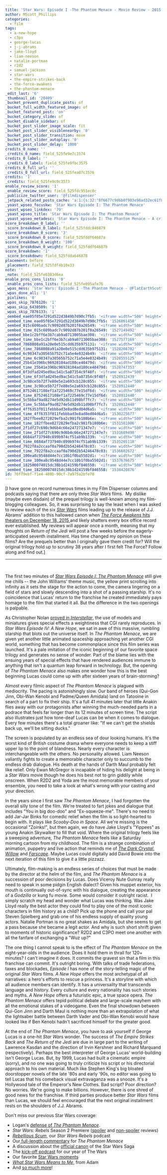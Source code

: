 ```yaml
---
title: 'Star Wars: Episode I -The Phantom Menace - Movie Review - 2015 - Film Dispenser'
author: MScott_Phillips
categories:
  - film
tags:
  - a-new-hope
  - c3po
  - george-lucas
  - j-j-abrams
  - jake-lloyd
  - liam-neeson
  - natalie-portman
  - r2d2
  - samuel-jackson
  - star-wars
  - the-empire-strikes-back
  - the-force-awakens
  - the-phantom-menace
_edit_last: '6'
_thumbnail_id: '20409'
_bucket_prevent_duplicate_posts: of
_bucket_full_width_featured_image: of
_bucket_featured_post: 'on'
_bucket_category_slide: of
_bucket_disable_sidebar: of
_bucket_post_slider_image_scale: fit
_bucket_post_slider_visiblenearby: '0'
_bucket_post_slider_transition: move
_bucket_post_slider_autoplay: '0'
_bucket_post_slider_delay: '1000'
credits_0_name: ''
_credits_0_name: field_525fe9e7c3574
credits_0_label: ''
_credits_0_label: field_525fe9fbc3575
credits_0_full_url: ''
_credits_0_full_url: field_525fea07c3576
credits: '1'
_credits: field_525fe9c0c3573
enable_review_score: '1'
_enable_review_score: field_525fdc951ec8c
_publicize_twitter_user: '@filmdispenser'
_jetpack_related_posts_cache: 'a:1:{s:32:"8f6677c9d6b0f903e98ad32ec61f8deb";a:2:{s:7:"expires";i:1525869329;s:7:"payload";a:3:{i:0;a:1:{s:2:"id";i:20874;}i:1;a:1:{s:2:"id";i:21509;}i:2;a:1:{s:2:"id";i:26973;}}}}'
_yoast_wpseo_focuskw: 'Star Wars Episode I: The Phantom Menace'
_yoast_wpseo_linkdex: '79'
_yoast_wpseo_title: 'Star Wars Episode I: The Phantom Menace'
_yoast_wpseo_metadesc: 'Star Wars Episode I: The Phantom Menace - A critical take on the prequel heard round the world in 1999'
score_breakdown_0_label: ''
_score_breakdown_0_label: field_525fddc846879
score_breakdown_0_score: '3'
_score_breakdown_0_score: field_525fddf64687a
score_breakdown_0_weight: '100'
_score_breakdown_0_weight: field_525fddf64687b
score_breakdown: '1'
_score_breakdown: field_525fdda646878
placement: before
_placement: field_525fdf4b10e33
note: ''
_note: field_525fe0383d6ea
enable_pros_cons_lists: '0'
_enable_pros_cons_lists: field_525fe095afe76
_wpas_mess: 'Star Wars: Episode I -The Phantom Menace - @FlatEarthScott''s Movie Review - 2015'
_wpas_done_all: '1'
_pixlikes: '0'
_wpas_skip_7876120: '1'
_wpas_skip_6430509: '1'
_wpas_skip_7876133: '1'
_oembed_eae05f05e7291d522d3849b7d90c7fb5: '<iframe width="500" height="281" src="https://www.youtube.com/embed/9teNKmm9R3k?start=3&feature=oembed" frameborder="0" allow="autoplay; encrypted-media" allowfullscreen></iframe>'
_oembed_time_eae05f05e7291d522d3849b7d90c7fb5: '1526861458'
_oembed_015c609badc7c9092d87b201f0a26549: '<iframe width="500" height="281" src="https://www.youtube.com/embed/dkhBDhQ4OxM?feature=oembed" frameborder="0" allow="autoplay; encrypted-media" allowfullscreen></iframe>'
_oembed_time_015c609badc7c9092d87b201f0a26549: '1527149492'
_oembed_bbe1c2bff6e3b7cab9a0713005bae308: '<iframe width="500" height="281" src="https://www.youtube.com/embed/_DTbx7c7ez8?feature=oembed" frameborder="0" allow="autoplay; encrypted-media" allowfullscreen></iframe>'
_oembed_time_bbe1c2bff6e3b7cab9a0713005bae308: '1527577169'
_oembed_7868808a91a20e0e515cdd635b975131: '<iframe width="500" height="281" src="https://www.youtube.com/embed/PEZ2r1YGKSA?feature=oembed" frameborder="0" allow="autoplay; encrypted-media" allowfullscreen></iframe>'
_oembed_time_7868808a91a20e0e515cdd635b975131: '1528208702'
_oembed_6c98347a30565b752c71a5e4e0324b49: '<iframe width="500" height="281" src="https://www.youtube.com/embed/FhwktRDG_aQ?feature=oembed" frameborder="0" allow="autoplay; encrypted-media" allowfullscreen></iframe>'
_oembed_time_6c98347a30565b752c71a5e4e0324b49: '1528555125'
_oembed_25b41e396bc96928104ad180ce40479d: '<iframe width="500" height="281" src="https://www.youtube.com/embed/MFWF9dU5Zc0?feature=oembed" frameborder="0" allow="autoplay; encrypted-media" allowfullscreen></iframe>'
_oembed_time_25b41e396bc96928104ad180ce40479d: '1528747353'
_oembed_6f3dfad245ed9ac541c5a87354c9f48f: '<iframe width="500" height="281" src="https://www.youtube.com/embed/rTMINaybeyE?feature=oembed" frameborder="0" allow="autoplay; encrypted-media" allowfullscreen></iframe>'
_oembed_time_6f3dfad245ed9ac541c5a87354c9f48f: '1528912439'
_oembed_3c98ce5b72f7e80e5e2a693cb128c055: '<iframe width="500" height="281" src="https://www.youtube.com/embed/j7RHHPN4gII?feature=oembed" frameborder="0" allow="autoplay; encrypted-media" allowfullscreen></iframe>'
_oembed_time_3c98ce5b72f7e80e5e2a693cb128c055: '1528912440'
_oembed_87524617108ef1a7225469c77e15df6d: '<iframe width="500" height="281" src="https://www.youtube.com/embed/bP8vCXPo-BA?feature=oembed" frameborder="0" allow="autoplay; encrypted-media" allowfullscreen></iframe>'
_oembed_time_87524617108ef1a7225469c77e15df6d: '1528912440'
_oembed_5c5bbaf9ad8274e5d92db11d98bf7fc7: '<iframe width="500" height="281" src="https://www.youtube.com/embed/yqAS2lPISa8?feature=oembed" frameborder="0" allow="autoplay; encrypted-media" allowfullscreen></iframe>'
_oembed_time_5c5bbaf9ad8274e5d92db11d98bf7fc7: '1528912440'
_oembed_4ff6353f011febbbad3e8ad8ed04d6a5: '<iframe width="500" height="281" src="https://www.youtube.com/embed/HikYI0jIAwU?feature=oembed" frameborder="0" allow="autoplay; encrypted-media" allowfullscreen></iframe>'
_oembed_time_4ff6353f011febbbad3e8ad8ed04d6a5: '1530225677'
_oembed_182ffbee8272829efba2c981fb180b6e: '<iframe width="500" height="281" src="https://www.youtube.com/embed/Seg_yBYPjG4?feature=oembed" frameborder="0" allow="autoplay; encrypted-media" allowfullscreen></iframe>'
_oembed_time_182ffbee8272829efba2c981fb180b6e: '1531581006'
_oembed_2f1df27c690c9d6b4c66e247271347e7: '<iframe width="500" height="281" src="https://www.youtube.com/embed/9XxLHyzsB_Q?feature=oembed" frameborder="0" allow="autoplay; encrypted-media" allowfullscreen></iframe>'
_oembed_time_2f1df27c690c9d6b4c66e247271347e7: '1531689498'
_oembed_6684af737940c899b974cf51ab9b1339: '<iframe width="500" height="281" src="https://www.youtube.com/embed/gp-8oB53P7k?feature=oembed" frameborder="0" allow="autoplay; encrypted-media" allowfullscreen></iframe>'
_oembed_time_6684af737940c899b974cf51ab9b1339: '1535205118'
_oembed_7922f8a2ccaaf0a790d2b54246478c03: '<iframe width="500" height="281" src="https://www.youtube.com/embed/AWvUNABT8sg?feature=oembed" frameborder="0" allow="autoplay; encrypted-media" allowfullscreen></iframe>'
_oembed_time_7922f8a2ccaaf0a790d2b54246478c03: '1536602672'
_oembed_100ea8c9548d44e7cc10b1f0ba5502d1: '<iframe width="500" height="281" src="https://www.youtube.com/embed/ek1ePFp-nBI?feature=oembed" frameborder="0" allow="autoplay; encrypted-media" allowfullscreen></iframe>'
_oembed_time_100ea8c9548d44e7cc10b1f0ba5502d1: '1537676675'
_oembed_182500074015dc38b1d24159bf846558: '<iframe width="500" height="281" src="https://www.youtube.com/embed/USPd0vX2sdc?feature=oembed" frameborder="0" allow="autoplay; encrypted-media" allowfullscreen></iframe>'
_oembed_time_182500074015dc38b1d24159bf846558: '1538420876'
id: 70ff9ebf-f1e4-408b-90cf-7a975a2bfe70
---
```

<p>[I have gone on record numerous times in my Film Dispenser columns and podcasts saying that there are only three <em>Star Wars</em> films.  My dislike (maybe even disdain) of the prequel trilogy is well-known among my film-blogging colleagues. So, it was surprising to say the least when I was asked to review each of the six <em><a href="http://www.filmdispenser.com/star-wars/" target="_blank">Star Wars</a></em> films leading up to the release of J.J. Abrams' addition to this hallowed canon when <a href="http://www.filmdispenser.com/force-awakens-trailer-discussion/" target="_blank"><em>The Force Awakens</em> hits theaters on December 18, 2015 </a>and likely shatters every box office record ever established. My reviews will appear once a month, meaning that my thoughts on <em>Return of the Jedi</em> will post a few weeks before the eagerly-anticipated seventh installment. Has time changed my opinion on these films? Are the prequels better than I originally gave them credit for? Will the original trilogy hold up to scrutiny 38 years after I first felt The Force? Follow along and find out.]</p>
<hr />
<p>&nbsp;</p>
<p>The first two minutes of <em><a href="http://www.filmdispenser.com/the-phantom-menace-is-better-than-you-remember/" target="_blank">Star Wars Episode I: The Phantom Menace</a></em> still give me chills -- the John Williams' theme music, the yellow print scrolling into infinity as it sets the stage for the action to come, the camera lingering on a field of stars and slowly descending into a shot of a passing starship. It's no coincidence that Lucas' return to the franchise he created immediately pays homage to the film that started it all. But the difference in the two openings is palpable.</p>
<p>As Christopher Nolan <a href="http://www.filmdispenser.com/interstellar-film-review-2014/" target="_blank">proved in <em>Interstellar</em></a>, the use of models and miniatures gives special effects a weightiness that CGI rarely reproduces. In <em>Star Wars Episode IV: A New Hope</em>, we sat in awe of this massive, rumbling starship that blots out the universe itself. In <em>The Phantom Menace</em>, we are given yet another little animated spaceship approaching yet another CGI world, something that has become commonplace since this film series was launched. It's a pale imitation of the iconic beginning of our favorite space trilogy and generates no sense of wonder. Part of the blame lies with the ensuing years of special effects that have rendered audiences immune to anything that isn't a quantum leap forward in technology. But, the opening of <em>The Phantom Menace</em> also makes one wonder how this is the best beginning Lucas could come up with after sixteen years of brain-storming?</p>
<p>Almost every filmic aspect of <em>The Phantom Menace</em> is plagued with mediocrity. The pacing is astonishingly slow. Our band of heroes (Qui-Gon Jinn, Obi-Wan Kenobi and Padme/Queen Amidala) land on Tatooine in search of a part to fix their ship. It's a full 41 minutes later that little Anakin flies away with our protagonists after winning the much-needed parts in a podrace that feels far longer than its 12 minutes of screen time. The script also illustrates just how tone-deaf Lucas can be when it comes to dialogue. Every few minutes there's a total groaner like: "If we can't get the shields back up, we'll be sitting ducks."</p>
<p>The screen is populated by an endless sea of dour looking humans. It's the worst kind of British costume drama where everyone needs to keep a stiff upper lip to the point of blandness. Nearly every character is interchangeable with the others. No personality allowed. Liam Neeson valiantly fights to create a memorable character only to succumb to the endless drab dialogue. His death at the hands of Darth Maul probably felt like relief. Only Ewan McGregor is incapable of hiding his delight at being in a <em>Star Wars</em> movie though he does his best not to grin giddily while onscreen. When R2D2 and Yoda are the most memorable members of your ensemble, you need to take a look at what's wrong with your casting and your direction.</p>
<p>In the years since I first saw <em>The Phantom Menace</em>, I had forgotten the overall silly tone of the film. We're treated to fart jokes and dialogue that includes "You in big doo-doo" and "Ex-squeeze-me". There's no need to add Jar-Jar Binks for comedic relief when the film is so light-hearted to begin with. It plays like <em>Scooby-Doo in Space</em>. All we're missing is the occasional "Zoinks!", but then again, we do have Jake Lloyd's "Yippees" as young Anakin Skywalker to fill that void. Where the original trilogy feels like a sweeping adventure, <em>The Phantom Menace</em> feels like a Saturday morning cartoon from my childhood. The film is a strange combination of animation, puppetry and live action that reminds me of <em><a href="http://www.imdb.com/title/tt0083791/?ref_=nv_sr_1" target="_blank">The Dark Crystal</a></em>, <em><a href="http://www.imdb.com/title/tt0096446/?ref_=nv_sr_2" target="_blank">Willow</a></em> and <em><a href="http://www.imdb.com/title/tt0187636/?ref_=nv_sr_1" target="_blank">Farscape</a></em>. Maybe Lucas could digitally add David Bowie into the next iteration of this film to give it a little pizzazz.</p>
<p>Ultimately, film-making is an endless series of choices that must be made by the director at the helm of the film, and <em>The Phantom Menace</em> is a succession of poor decisions by Lucas. Does Viceroy Nute Gunray really need to speak in some pidgin English dialect? Given his muppet exterior, his mouth is continually out-of-sync with his dialogue, creating the appearance of a <em>Godzilla</em> or kung fu movie. Some would consider it outright racist.  I simply scratch my head and wonder what Lucas was thinking. Was Jake Lloyd really the best actor they could find to play one of the most iconic characters in film history as a child? Pick up the phone and call your pal Steven Spielberg and grab one of his endless supply of quality young actors. Natalie Portman is no great shakes as Amidala, but she seems to get a pass because she became a legit actor. And why is such short shrift given to moments of historic significance? R2D2 and C3PO meet one another with all the fanfare of exchanging a "Wuz up?"</p>
<p>The one thing I cannot speak to is the effect of <em>The Phantom Menace</em> on the eight-year-olds in the audience. Does it hold them in thrall for 120+ minutes? I can't imagine it does. It commits the gravest sin that a film in this franchise can commit. It's outright boring. With talks of trade federations, taxes and blockades, <em>Episode I</em> has none of the story-telling magic of the original <em>Star Wars</em> films. <em>A New Hope</em> offers the most archetypal of all narratives: a hero's efforts to rescue a princess. It's a storyline with which all audience members can identify. It has a universality that transcends language and history. Every culture and every nationality has such stories and myths. <em>A New Hope</em> offers a futuristic epic, a true space opera. <em>The Phantom Menace</em> offers tepid political debate and large-scale mayhem with all the emotional stakes of a videogame. Even the final showdown between Qui-Gon Jinn and Darth Maul is nothing more than an extrapolation of what the lightsaber battle between Darth Vader and Obi-Wan Kenobi would have looked like if Ben Kenobi hadn't sacrificed himself for the greater good.</p>
<p>At the end of <em>The Phantom Menace</em>, you have to ask yourself if George Lucas is a one-hit <em>Star Wars</em> wonder. The success of <em>The Empire Strikes Back</em> and <em>The Return of the Jedi</em> are due in large part to the writing of Lawrence Kasdan and the direction of Irvin Kershner and Richard Marquand (respectively). Perhaps the best interpreter of George Lucas' world-building isn't George Lucas. But, by 1999, Lucas had built a cinematic empire (sorry), and no one was going to truly criticize his script or his directorial approach to his own material. Much like Stephen King's big bloated doorstopper novels of the late '80s and early '90s, no editor was going to tell Lucas that his comeback visual extravaganza was a snooze. It's a Hollywood tale of the Emperor's New Clothes. Bad script? Poor direction? No worries. We're going to make billions. However, there is one shred of good news for the franchise. If third parties produce better <em>Star Wars</em> films than Lucas, we should feel encouraged that the next original installment rests on the shoulders of J.J. Abrams.</p>
<p>Don't miss our previous Star Wars coverage:</p>
<ul>
<li>Logan's <a href="http://www.filmdispenser.com/the-phantom-menace-is-better-than-you-remember/" target="_blank">defense of <em>The Phantom Menace</em></a>.</li>
<li><em>Star Wars: Rebels</em> Season 2 Premiere (<a href="http://www.filmdispenser.com/star-wars-rebels-season-2-spoilers/" target="_blank">spoiler</a> and <a href="http://www.filmdispenser.com/star-wars-rebels-season-two-review/" target="_blank">non-spoiler</a> reviews)</li>
<li><em><a href="http://www.filmdispenser.com/rebellious-scum-a-star-wars-rebels-podcast/" target="_blank">Rebellious Scum</a></em>, our <em>Star Wars Rebels </em>podcast</li>
<li>Our<a href="http://www.filmdispenser.com/star-wars-episode-i-the-phantom-menace-full-commentary-track/" target="_blank"> full-length commentary</a> for <em>The Phantom Menace</em></li>
<li>A discussion about the <a href="http://www.filmdispenser.com/star-wars-what-is-canon/" target="_blank">official canon</a> of the Star Wars Saga</li>
<li>The <a href="http://www.filmdispenser.com/fdp-133-the-year-of-star-wars/" target="_blank">kick-off podcast</a> for our year of The Wars</li>
<li>Our favorite <a href="http://www.filmdispenser.com/filmdispensers-favorite-star-wars-moments/" target="_blank">Star Wars moments</a></li>
<li><em><a href="http://www.filmdispenser.com/what-star-wars-means-to-me/" target="_blank">What Star Wars Means to Me</a></em>, from Adam</li>
<li>And <a href="http://www.filmdispenser.com/star-wars/" target="_blank">so much more</a>!</li>
</ul>
